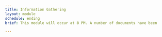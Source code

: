 ```yaml
---
title: Information Gathering
layout: module
schedule: ending
brief: This module will occur at 8 PM. A number of documents have been stolen from a research guild member before they were able to turn them in. This information was stolen by a  red bone undead. The research must be recovered and returned to the research guild. The red bone undead will have 3 resets with 1 leaf per reset. They may be harvested for 1 basic resource. The white bone undead will have 1 leaf, 2 basic resource cards and an item card. PROP 5 pages of Undead Research 

---
```

